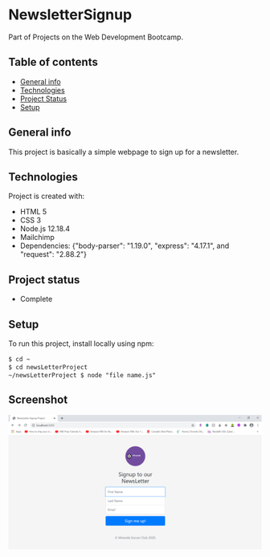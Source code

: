 # NewsletterSignup
Part of Projects on the Web Development Bootcamp.

## Table of contents
* [General info](#general-info)
* [Technologies](#technologies)
* [Project Status](#project-status)
* [Setup](#setup)

## General info
This project is basically a simple webpage to sign up for a newsletter.
	
## Technologies
Project is created with:
* HTML 5
* CSS 3
* Node.js 12.18.4
* Mailchimp
* Dependencies: {"body-parser": "1.19.0", "express": "4.17.1", and "request": "2.88.2"}

## Project status
* Complete
	
## Setup
To run this project, install locally using npm:

```
$ cd ~
$ cd newsLetterProject
~/newsLetterProject $ node "file name.js"
```
## Screenshot
![Alt text](/newsLetterSignUp.png?raw=true "NewsletterSignup Project")
